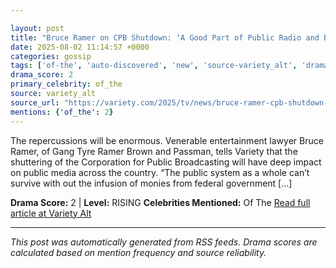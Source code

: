 ```yaml
---

layout: post
title: "Bruce Ramer on CPB Shutdown: ‘A Good Part of Public Radio and Broadcasting Will Be Out of Business’""
date: 2025-08-02 11:14:57 +0000
categories: gossip
tags: ['of-the', 'auto-discovered', 'new', 'source-variety_alt', 'drama-rising']
drama_score: 2
primary_celebrity: of_the
source: variety_alt
source_url: "https://variety.com/2025/tv/news/bruce-ramer-cpb-shutdown-sad-day-public-pbs-npr-1236477111/""
mentions: {'of_the': 2}
---
```


The repercussions will be enormous. Venerable entertainment lawyer Bruce Ramer, of Gang Tyre Ramer Brown and Passman, tells Variety that the shuttering of the Corporation for Public Broadcasting will have deep impact on public media across the country. “The public system as a whole can’t survive with out the infusion of monies from federal government […]

**Drama Score:** 2 | **Level:** RISING **Celebrities Mentioned:** Of The [Read full article at Variety Alt](https://variety.com/2025/tv/news/bruce-ramer-cpb-shutdown-sad-day-public-pbs-npr-1236477111/)

---

*This post was automatically generated from RSS feeds. Drama scores are calculated based on mention frequency and source reliability.*